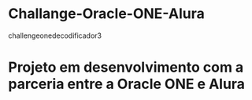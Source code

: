 # Challange-Oracle-ONE-Alura
challengeonedecodificador3
<h1> Projeto em desenvolvimento com a parceria entre a Oracle ONE e Alura </h1>
